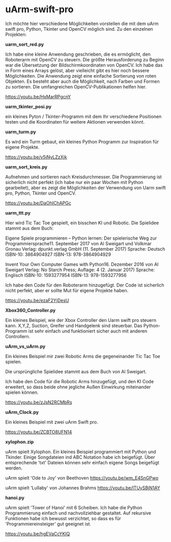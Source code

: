 # uArm-swift-pro

Ich möchte hier verschiedene Möglichkeiten vorstellen die mit dem uArm swift pro, Python, Tkinter und OpenCV möglich sind.
Zu den einzelnen Projekten:

**uarm_sort_red.py**

Ich habe eine kleine Anwendung geschrieben, die es ermöglicht, den Roboterarm mit OpenCV zu steuern. Die größte Herausforderung zu Beginn war die Übersetzung der Bildschirmkoordinaten von OpenCV. Ich habe das in Form eines Arrays gelöst, aber vielleicht gibt es hier noch bessere Möglichkeiten.
Die Anwendung zeigt eine einfache Sortierung von roten Objekten. Es besteht aber auch die Möglichkeit, nach Farben und Formen zu sortieren. Die umfangreichen OpenCV-Publikationen helfen hier.

https://youtu.be/HxMarRPgcnY

**uarm_tkinter_posi.py**

ein kleines Pyton / Tkinter-Programm mit dem Ihr verschiedene Positionen testen und die Koordinaten für weitere Aktionen verwenden könnt.

**uarm_turm.py**

Es wird ein Turm gebaut, ein kleines Python Programm zur Inspiration für eigene Projekte.

https://youtu.be/v5jNyLZzXjk

**uarm_sort_kreis.py**

Aufnehmen und sortieren nach Kreisdurchmesser.
Die Programmierung ist sicherlich nicht perfekt (ich habe nur ein paar Wochen mit Python gearbeitet), aber es zeigt die Möglichkeiten der Verwendung von Uarm swift pro, Python, Tkinter und OpenCV.

https://youtu.be/DaOhIChAPGc

**uarm_ttt.py**

Hier wird Tic Tac Toe gespielt, ein bisschen KI und Robotic.
Die Spielidee stammt aus dem Buch:

Eigene Spiele programmieren – Python lernen: Der spielerische Weg zur Programmiersprache11. September 2017
von Al Sweigart und Volkmar Gronau
Verlag: dpunkt.verlag GmbH (11. September 2017)
Sprache: Deutsch
ISBN-10: 3864904927
ISBN-13: 978-3864904929


Invent Your Own Computer Games with Python16. Dezember 2016
von Al Sweigart
Verlag: No Starch Press; Auflage: 4 (2. Januar 2017)
Sprache: Englisch
ISBN-10: 1593277954
ISBN-13: 978-1593277956

Ich habe den Code für den Roboterarm hinzugefügt.
Der Code ist sicherlich nicht perfekt, aber er sollte Mut für eigene Projekte haben.

https://youtu.be/ezaF2YjDesU


**Xbox360_Controller.py**

Ein kleines Beispiel, wie der Xbox Controller den Uarm swift pro steuern kann.
X,Y,Z, Suction, Greifer und Handgelenk sind steuerbar.
Das Python-Programm ist sehr einfach und funktioniert sicher auch mit anderen Controllern.

**uArm_vs_uArm.py**

Ein kleines Beispiel mir zwei Robotic Arms die gegeneinander Tic Tac Toe spielen.

Die ursprüngliche Spielidee stammt aus dem Buch von Al Sweigart.

Ich habe den Code für die Robotic Arms hinzugefügt, und den KI Code erweitert, so dass beide ohne jegliche Außen Einwirkung miteinander spielen können.

https://youtu.be/zJsN2RCMbRs

**uArm_Clock.py**

Ein kleines Beispiel mit zwei uArm Swift pro.

https://youtu.be/ZCBTO8UFN14

**xylophon.zip**

uArm spielt Xylophon. Ein kleines Beispiel programmiert mit Python und Tkinder. 
Einige Songdateien ind ABC Notation habe ich beigefügt. Über entsprechende 'txt' Dateien können sehr einfach eigene Songs beigefügt werden.

uArm spielt 'Ode to Joy' von Beethoven 
https://youtu.be/wm_E4SnGPwo

uArm spielt 'Lullaby' von Johannes Brahms 
https://youtu.be/lTUySBjN1AY


**hanoi.py**

uArm spielt 'Tower of Hanoi' mit 6 Scheiben. Ich habe die Python Programmierung einfach und nachvollziehbar gestaltet.
Auf rekursive Funktionen habe ich bewusst verzichtet, so dass es für 'Programmiereinsteiger' gut geeignet ist.   

https://youtu.be/hgEVaCcYKlQ




